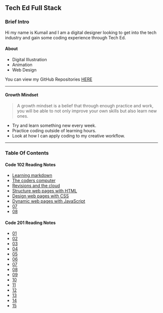 ## Tech Ed Full Stack

### Brief Intro

Hi my name is Kumail and I am a digital designer looking to get into the tech industry and gain some coding experience through Tech Ed.

#### About

- Digital Illustration
- Animation
- Web Design

You can view my GitHub Repositories [HERE](https://github.com/KYT01)

***

#### Growth Mindset

> A growth mindset is a belief that through enough practice and work, you will be able to not only improve your own skills but also learn new ones.

- Try and learn something new every week.
- Practice coding outside of learning hours.
- Look at how I can apply coding to my creative workflow.

***

### Table Of Contents

#### Code 102 Reading Notes

- [Learning markdown](/102/01.md)
- [The coders computer](/102/02.md)
- [Revisions and the cloud](/102/3.md)
- [Structure web pages with HTML](/102/4.md)
- [Design web pages with CSS](/102/5.md)
- [Dynamic web pages with JavaScript](/102/6.md)
- [07]()
- [08]()

#### Code 201 Reading Notes

- [01]()
- [02]()
- [03]()
- [04]()
- [05]()
- [06]()
- [07]()
- [08]()
- [09]()
- [10]()
- [11]()
- [12]()
- [13]()
- [14]()
- [15]()
